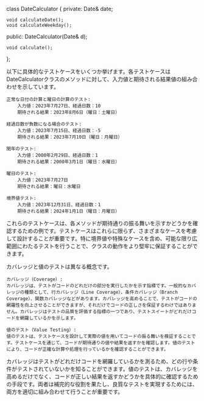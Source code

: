 class DateCalculator {
private:
    Date& date;

    void calculateDate();
    void calculateWeekday();

public:
    DateCalculator(Date& d);

    void calculate();
};

以下に具体的なテストケースをいくつか挙げます。各テストケースはDateCalculatorクラスのメソッドに対して、入力値と期待される結果値の組み合わせを示しています。

    正常な日付の計算と曜日の計算のテスト:
        入力値：2023年7月27日、経過日数：10
        期待される結果：2023年8月6日（曜日：土曜日）

    経過日数が負数になる場合のテスト:
        入力値：2023年7月15日、経過日数：-5
        期待される結果：2023年7月10日（曜日：月曜日）

    閏年のテスト:
        入力値：2000年2月29日、経過日数：1
        期待される結果：2000年3月1日（曜日：水曜日）

    曜日のテスト:
        入力値：2023年7月27日
        期待される結果：曜日：水曜日

    境界値テスト:
        入力値：2023年12月31日、経過日数：1
        期待される結果：2024年1月1日（曜日：月曜日）

これらのテストケースは、各メソッドが期待通りの振る舞いを示すかどうかを確認するための例です。テストケースはこれらに限らず、さまざまなケースを考慮して設計することが重要です。特に境界値や特殊なケースを含め、可能な限り広範囲にわたるテストを行うことで、クラスの動作をより堅牢に保証することができます。


カバレッジと値のテストは異なる概念です。

    カバレッジ（Coverage）:
    カバレッジは、テストがコードのどれだけの部分を実行したかを示す指標です。一般的なカバレッジの種類として、行カバレッジ（Line Coverage）、条件カバレッジ（Branch Coverage）、関数カバレッジなどがあります。カバレッジを高めることで、テストがコードの網羅性を向上させることができますが、それだけでコードの正しさを保証するわけではありません。カバレッジはテストの品質を評価する指標の一つであり、テストスイートがどれだけコードを網羅しているかを示します。

    値のテスト（Value Testing）:
    値のテストは、テストケースを設計して実際の値を用いてコードの振る舞いを検証することです。テストケースを通じて、コードが期待通りの値や結果を返すかを確認します。値のテストにより、コードが正確な計算や処理を行っているかを確認することができます。

カバレッジはテストがどれだけコードを網羅しているかを測るため、どの行や条件がテストされていないかを知ることができます。値のテストは、カバレッジを高めるだけでなく、コードが正しい結果を返すかどうかを具体的に確認するための手段です。両者は補完的な役割を果たし、良質なテストを実現するためには、両方を適切に組み合わせて行うことが重要です。
